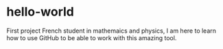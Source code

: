 # hello-world
First project
French student in mathemaics and physics, I am here to learn how to use GitHub to be able to work with this amazing tool.
